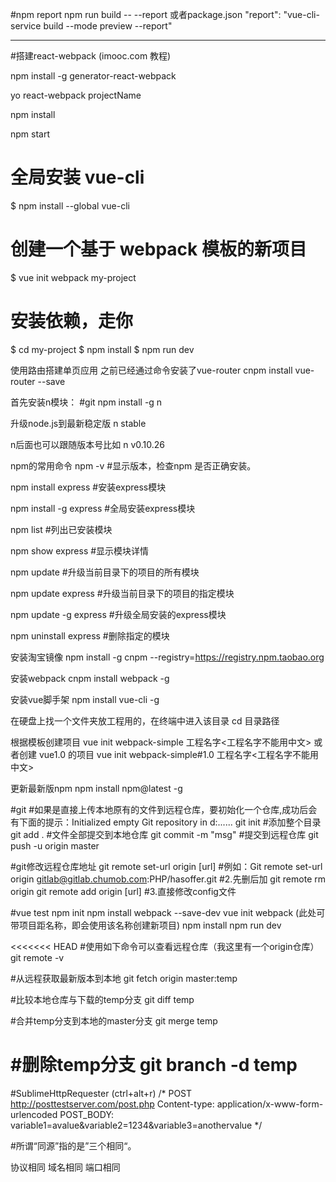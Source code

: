 #npm report
npm run build -- --report
或者package.json  "report": "vue-cli-service build --mode preview --report"


























______________________________________________
#搭建react-webpack (imooc.com 教程)

npm install -g generator-react-webpack

yo react-webpack projectName

npm install

npm start

# 全局安装 vue-cli
$ npm install --global vue-cli
# 创建一个基于 webpack 模板的新项目
$ vue init webpack my-project
# 安装依赖，走你
$ cd my-project
$ npm install
$ npm run dev

使用路由搭建单页应用
之前已经通过命令安装了vue-router
cnpm install vue-router --save

首先安装n模块：	#git
npm install -g n

升级node.js到最新稳定版
n stable

n后面也可以跟随版本号比如
n v0.10.26





npm的常用命令
npm -v          #显示版本，检查npm 是否正确安装。
 
npm install express   #安装express模块
 
npm install -g express  #全局安装express模块
 
npm list         #列出已安装模块
 
npm show express     #显示模块详情
 
npm update        #升级当前目录下的项目的所有模块
 
npm update express    #升级当前目录下的项目的指定模块
 
npm update -g express  #升级全局安装的express模块
 
npm uninstall express  #删除指定的模块


安装淘宝镜像
npm install -g cnpm --registry=https://registry.npm.taobao.org

安装webpack
cnpm install webpack -g

安装vue脚手架
npm install vue-cli -g

在硬盘上找一个文件夹放工程用的，在终端中进入该目录
cd 目录路径

根据模板创建项目
vue init webpack-simple 工程名字<工程名字不能用中文>
或者创建 vue1.0 的项目
vue init webpack-simple#1.0 工程名字<工程名字不能用中文>

更新最新版npm
npm install npm@latest -g


#git
#如果是直接上传本地原有的文件到远程仓库，要初始化一个仓库,成功后会有下面的提示：Initialized empty Git repository in d:......
git init 
#添加整个目录
 git add . 
#文件全部提交到本地仓库
git commit -m "msg"
#提交到远程仓库
git push -u origin master

 #git修改远程仓库地址
 git remote set-url origin [url]
#例如：Git remote set-url origin gitlab@gitlab.chumob.com:PHP/hasoffer.git
#2.先删后加
git remote rm origin
git remote add origin [url]
#3.直接修改config文件




#vue test
npm init
npm install webpack --save-dev
vue init webpack (此处可带项目距名称，即会使用该名称创建新项目)
npm install 
npm run dev


<<<<<<< HEAD
#使用如下命令可以查看远程仓库（我这里有一个origin仓库） 
git remote -v

#从远程获取最新版本到本地
git fetch origin master:temp

#比较本地仓库与下载的temp分支
git diff temp

#合并temp分支到本地的master分支
git merge temp

#删除temp分支
git branch -d temp
=======
#SublimeHttpRequester (ctrl+alt+r)
/*
	POST http://posttestserver.com/post.php
	Content-type: application/x-www-form-urlencoded
	POST_BODY:
	variable1=avalue&variable2=1234&variable3=anothervalue
*/



#所谓“同源”指的是”三个相同“。

协议相同
域名相同
端口相同